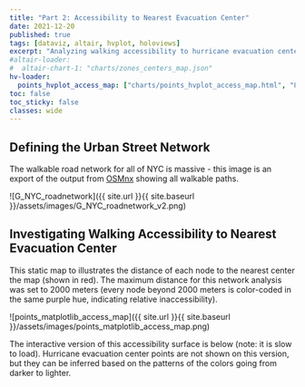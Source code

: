 ```yaml
---
title: "Part 2: Accessibility to Nearest Evacuation Center"
date: 2021-12-20
published: true
tags: [dataviz, altair, hvplot, holoviews]
excerpt: "Analyzing walking accessibility to hurricane evacuation centers using NYC's street network."
#altair-loader:
#  altair-chart-1: "charts/zones_centers_map.json"
hv-loader:
  points_hvplot_access_map: ["charts/points_hvplot_access_map.html", "800"] # second argument is the height
toc: false
toc_sticky: false
classes: wide
---
```


## Defining the Urban Street Network
The walkable road network for all of NYC is massive - this image is an export of the output from [OSMnx](https://osmnx.readthedocs.io/en/stable/) showing all walkable paths.

![G_NYC_roadnetwork]({{ site.url }}{{ site.baseurl }}/assets/images/G_NYC_roadnetwork_v2.png)

## Investigating Walking Accessibility to Nearest Evacuation Center
This static map to illustrates the distance of each node to the nearest center the map (shown in red). The maximum distance for this network analysis was set to 2000 meters (every node beyond 2000 meters is color-coded in the same purple hue, indicating relative inaccessibility).

![points_matplotlib_access_map]({{ site.url }}{{ site.baseurl }}/assets/images/points_matplotlib_access_map.png)

The interactive version of this accessibility surface is below (note: it is slow to load). Hurricane evacuation center points are not shown on this version, but they can be inferred based on the patterns of the colors going from darker to lighter.

<div id="points_hvplot_access_map"></div>
